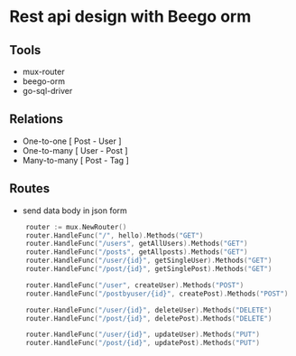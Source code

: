 # Rest api design with Beego orm

## Tools
- mux-router
- beego-orm
- go-sql-driver

## Relations
- One-to-one   [ Post - User ]
- One-to-many  [ User - Post ]
- Many-to-many [ Post - Tag  ]

## Routes
- send data body in json form
```go
	router := mux.NewRouter()
	router.HandleFunc("/", hello).Methods("GET")
	router.HandleFunc("/users", getAllUsers).Methods("GET")
	router.HandleFunc("/posts", getAllposts).Methods("GET")
	router.HandleFunc("/user/{id}", getSingleUser).Methods("GET")
	router.HandleFunc("/post/{id}", getSinglePost).Methods("GET")

	router.HandleFunc("/user", createUser).Methods("POST")
	router.HandleFunc("/postbyuser/{id}", createPost).Methods("POST")

	router.HandleFunc("/user/{id}", deleteUser).Methods("DELETE")
	router.HandleFunc("/post/{id}", deletePost).Methods("DELETE")

	router.HandleFunc("/user/{id}", updateUser).Methods("PUT")
	router.HandleFunc("/post/{id}", updatePost).Methods("PUT")
```
